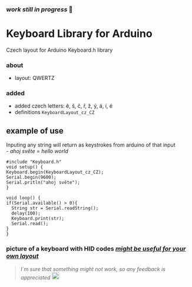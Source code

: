 
### *work still in progress* 🚧
# Keyboard Library for Arduino

Czech layout for Arduino Keyboard.h library
### **about**
  - layout: QWERTZ<br>
### **added**
  - added czech letters: ě, š, č, ř, ž, ý, á, í, é
  - definitions `KeyboardLayout_cz_CZ`
  

## example of use
Inputing any string will return as keystrokes from arduino of that input 
 <br>- *ahoj světe* = *hello world* 
```
#include "Keyboard.h"
void setup() {
Keyboard.begin(KeyboardLayout_cz_CZ);
Serial.begin(9600);
Serial.pritln("ahoj světe");
}

void loop() {
if(Serial.available() > 0){
  String str = Serial.readString(); 
  delay(100);
  Keyboard.print(str);
  Serial.read();
}
}
```
### picture of a keyboard with HID codes [*might be useful for your own layout*](https://raw.githubusercontent.com/qlyoung/armory-keyboard/master/layouts/keyboard-layout.png)

>*I`m sure that something might not work, so any feedback is appreciated* <img src="https://images.emojiterra.com/google/noto-emoji/unicode-15.1/color/svg/1f1e8-1f1ff.svg" alt="czech flag?" style="height: 20px;"/>

